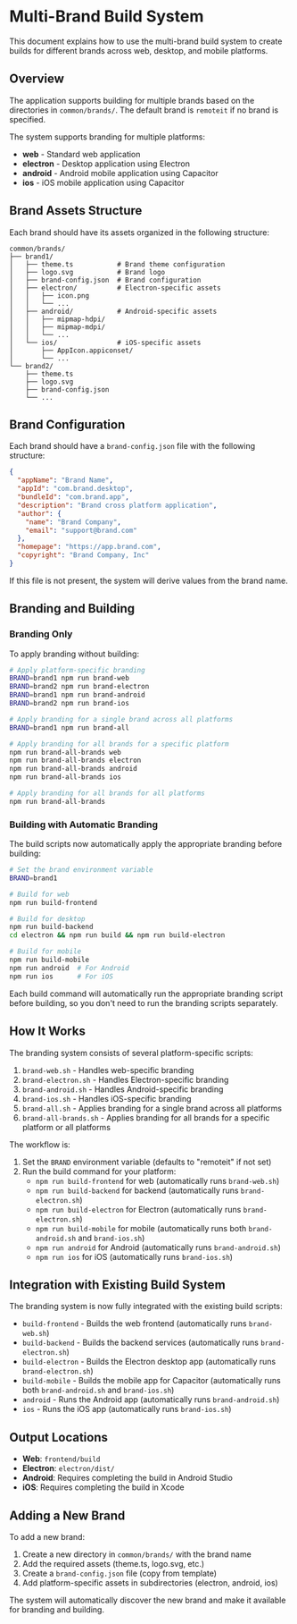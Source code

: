 # Multi-Brand Build System

This document explains how to use the multi-brand build system to create builds for different brands across web, desktop, and mobile platforms.

## Overview

The application supports building for multiple brands based on the directories in `common/brands/`. The default brand is `remoteit` if no brand is specified.

The system supports branding for multiple platforms:
- **web** - Standard web application
- **electron** - Desktop application using Electron
- **android** - Android mobile application using Capacitor
- **ios** - iOS mobile application using Capacitor

## Brand Assets Structure

Each brand should have its assets organized in the following structure:

```
common/brands/
├── brand1/
│   ├── theme.ts           # Brand theme configuration
│   ├── logo.svg           # Brand logo
│   ├── brand-config.json  # Brand configuration
│   ├── electron/          # Electron-specific assets
│   │   ├── icon.png
│   │   └── ...
│   ├── android/           # Android-specific assets
│   │   ├── mipmap-hdpi/
│   │   ├── mipmap-mdpi/
│   │   └── ...
│   └── ios/               # iOS-specific assets
│       ├── AppIcon.appiconset/
│       └── ...
└── brand2/
    ├── theme.ts
    ├── logo.svg
    ├── brand-config.json
    └── ...
```

## Brand Configuration

Each brand should have a `brand-config.json` file with the following structure:

```json
{
  "appName": "Brand Name",
  "appId": "com.brand.desktop",
  "bundleId": "com.brand.app",
  "description": "Brand cross platform application",
  "author": {
    "name": "Brand Company",
    "email": "support@brand.com"
  },
  "homepage": "https://app.brand.com",
  "copyright": "Brand Company, Inc"
}
```

If this file is not present, the system will derive values from the brand name.

## Branding and Building

### Branding Only

To apply branding without building:

```bash
# Apply platform-specific branding
BRAND=brand1 npm run brand-web
BRAND=brand2 npm run brand-electron
BRAND=brand1 npm run brand-android
BRAND=brand2 npm run brand-ios

# Apply branding for a single brand across all platforms
BRAND=brand1 npm run brand-all

# Apply branding for all brands for a specific platform
npm run brand-all-brands web
npm run brand-all-brands electron
npm run brand-all-brands android
npm run brand-all-brands ios

# Apply branding for all brands for all platforms
npm run brand-all-brands
```

### Building with Automatic Branding

The build scripts now automatically apply the appropriate branding before building:

```bash
# Set the brand environment variable
BRAND=brand1

# Build for web
npm run build-frontend

# Build for desktop
npm run build-backend
cd electron && npm run build && npm run build-electron

# Build for mobile
npm run build-mobile
npm run android  # For Android
npm run ios      # For iOS
```

Each build command will automatically run the appropriate branding script before building, so you don't need to run the branding scripts separately.

## How It Works

The branding system consists of several platform-specific scripts:

1. `brand-web.sh` - Handles web-specific branding
2. `brand-electron.sh` - Handles Electron-specific branding
3. `brand-android.sh` - Handles Android-specific branding
4. `brand-ios.sh` - Handles iOS-specific branding
5. `brand-all.sh` - Applies branding for a single brand across all platforms
6. `brand-all-brands.sh` - Applies branding for all brands for a specific platform or all platforms

The workflow is:
1. Set the `BRAND` environment variable (defaults to "remoteit" if not set)
2. Run the build command for your platform:
   - `npm run build-frontend` for web (automatically runs `brand-web.sh`)
   - `npm run build-backend` for backend (automatically runs `brand-electron.sh`)
   - `npm run build-electron` for Electron (automatically runs `brand-electron.sh`)
   - `npm run build-mobile` for mobile (automatically runs both `brand-android.sh` and `brand-ios.sh`)
   - `npm run android` for Android (automatically runs `brand-android.sh`)
   - `npm run ios` for iOS (automatically runs `brand-ios.sh`)

## Integration with Existing Build System

The branding system is now fully integrated with the existing build scripts:

- `build-frontend` - Builds the web frontend (automatically runs `brand-web.sh`)
- `build-backend` - Builds the backend services (automatically runs `brand-electron.sh`)
- `build-electron` - Builds the Electron desktop app (automatically runs `brand-electron.sh`)
- `build-mobile` - Builds the mobile app for Capacitor (automatically runs both `brand-android.sh` and `brand-ios.sh`)
- `android` - Runs the Android app (automatically runs `brand-android.sh`)
- `ios` - Runs the iOS app (automatically runs `brand-ios.sh`)

## Output Locations

- **Web**: `frontend/build`
- **Electron**: `electron/dist/`
- **Android**: Requires completing the build in Android Studio
- **iOS**: Requires completing the build in Xcode

## Adding a New Brand

To add a new brand:

1. Create a new directory in `common/brands/` with the brand name
2. Add the required assets (theme.ts, logo.svg, etc.)
3. Create a `brand-config.json` file (copy from template)
4. Add platform-specific assets in subdirectories (electron, android, ios)

The system will automatically discover the new brand and make it available for branding and building. 